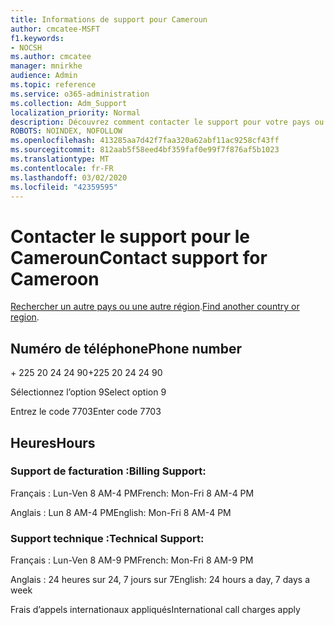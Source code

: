 ```yaml
---
title: Informations de support pour Cameroun
author: cmcatee-MSFT
f1.keywords:
- NOCSH
ms.author: cmcatee
manager: mnirkhe
audience: Admin
ms.topic: reference
ms.service: o365-administration
ms.collection: Adm_Support
localization_priority: Normal
description: Découvrez comment contacter le support pour votre pays ou région.
ROBOTS: NOINDEX, NOFOLLOW
ms.openlocfilehash: 413285aa7d42f7faa320a62abf11ac9258cf43ff
ms.sourcegitcommit: 812aab5f58eed4bf359faf0e99f7f876af5b1023
ms.translationtype: MT
ms.contentlocale: fr-FR
ms.lasthandoff: 03/02/2020
ms.locfileid: "42359595"
---
```

# <a name="contact-support-for-cameroon"></a><span data-ttu-id="54ec6-103">Contacter le support pour le Cameroun</span><span class="sxs-lookup"><span data-stu-id="54ec6-103">Contact support for Cameroon</span></span>

<span data-ttu-id="54ec6-104">[Rechercher un autre pays ou une autre région](../contact-support-for-business-products.md).</span><span class="sxs-lookup"><span data-stu-id="54ec6-104">[Find another country or region](../contact-support-for-business-products.md).</span></span>

## <a name="phone-number"></a><span data-ttu-id="54ec6-105">Numéro de téléphone</span><span class="sxs-lookup"><span data-stu-id="54ec6-105">Phone number</span></span>
<span data-ttu-id="54ec6-106">+ 225 20 24 24 90</span><span class="sxs-lookup"><span data-stu-id="54ec6-106">+225 20 24 24 90</span></span>

<span data-ttu-id="54ec6-107">Sélectionnez l’option 9</span><span class="sxs-lookup"><span data-stu-id="54ec6-107">Select option 9</span></span>

<span data-ttu-id="54ec6-108">Entrez le code 7703</span><span class="sxs-lookup"><span data-stu-id="54ec6-108">Enter code 7703</span></span>

## <a name="hours"></a><span data-ttu-id="54ec6-109">Heures</span><span class="sxs-lookup"><span data-stu-id="54ec6-109">Hours</span></span>
### <a name="billing-support"></a><span data-ttu-id="54ec6-110">Support de facturation :</span><span class="sxs-lookup"><span data-stu-id="54ec6-110">Billing Support:</span></span>

<span data-ttu-id="54ec6-111">Français : Lun-Ven 8 AM-4 PM</span><span class="sxs-lookup"><span data-stu-id="54ec6-111">French: Mon-Fri 8 AM-4 PM</span></span>

<span data-ttu-id="54ec6-112">Anglais : Lun 8 AM-4 PM</span><span class="sxs-lookup"><span data-stu-id="54ec6-112">English: Mon-Fri 8 AM-4 PM</span></span>

### <a name="technical-support"></a><span data-ttu-id="54ec6-113">Support technique :</span><span class="sxs-lookup"><span data-stu-id="54ec6-113">Technical Support:</span></span>

<span data-ttu-id="54ec6-114">Français : Lun-Ven 8 AM-9 PM</span><span class="sxs-lookup"><span data-stu-id="54ec6-114">French: Mon-Fri 8 AM-9 PM</span></span>

<span data-ttu-id="54ec6-115">Anglais : 24 heures sur 24, 7 jours sur 7</span><span class="sxs-lookup"><span data-stu-id="54ec6-115">English: 24 hours a day, 7 days a week</span></span>

<span data-ttu-id="54ec6-116">Frais d’appels internationaux appliqués</span><span class="sxs-lookup"><span data-stu-id="54ec6-116">International call charges apply</span></span>
